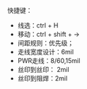 快捷键：  
  - 线选：ctrl + H  
  - 移动：ctrl + shift + →  
  - 间距规则：优先级；  
  - 走线宽度设计：6mil  
  - PWR走线：8/60,15mil  
  - 丝印到丝印： 2mil    
  - 丝印到阻焊：2mil  
